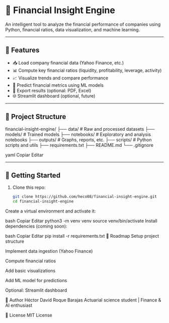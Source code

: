 # 🧠 Financial Insight Engine

An intelligent tool to analyze the financial performance of companies using Python, financial ratios, data visualization, and machine learning.

---

## 📌 Features

- 📥 Load company financial data (Yahoo Finance, etc.)
- 📊 Compute key financial ratios (liquidity, profitability, leverage, activity)
- 📈 Visualize trends and compare performance
- 🧠 Predict financial metrics using ML models
- 🧾 Export results (optional: PDF, Excel)
- 🌐 Streamlit dashboard (optional, future)

---

## 📁 Project Structure

financial-insight-engine/
├── data/ # Raw and processed datasets
├── models/ # Trained models
├── notebooks/ # Exploratory and analysis notebooks
├── outputs/ # Graphs, reports, etc.
├── scripts/ # Python scripts and utils
├── requirements.txt
├── README.md
└── .gitignore

yaml
Copiar
Editar

---

## 🚀 Getting Started

1. Clone this repo:
   ```bash
   git clone https://github.com/heco08/financial-insight-engine.git
   cd financial-insight-engine
Create a virtual environment and activate it:

bash
Copiar
Editar
python3 -m venv venv
source venv/bin/activate
Install dependencies (coming soon):

bash
Copiar
Editar
pip install -r requirements.txt
📅 Roadmap
 Setup project structure

 Implement data ingestion (Yahoo Finance)

 Compute financial ratios

 Add basic visualizations

 Add ML model for predictions

 Optional: Streamlit dashboard

👤 Author
Héctor David Roque Barajas
Actuarial science student | Finance & AI enthusiast

📄 License
MIT License
